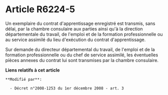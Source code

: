 # Article R6224-5

Un exemplaire du contrat d'apprentissage enregistré est transmis, sans délai, par la chambre consulaire aux parties ainsi
qu'à la direction départementale du travail, de l'emploi et de la formation professionnelle ou au service assimilé du lieu
d'exécution du contrat d'apprentissage.

Sur demande du directeur départemental du travail, de l'emploi et de la formation professionnelle ou du chef de service
assimilé, les éventuelles pièces annexes du contrat lui sont transmises par la chambre consulaire.

**Liens relatifs à cet article**

	**Modifié par**:

	  - Décret n°2008-1253 du 1er décembre 2008 - art. 3
